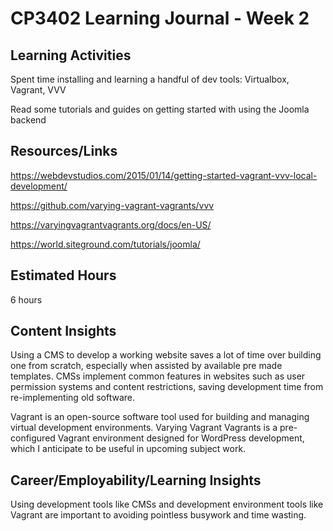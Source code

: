 # CP3402 Learning Journal - Week 2

## Learning Activities
Spent time installing and learning a handful of dev tools: Virtualbox, Vagrant, VVV

Read some tutorials and guides on getting started with using the Joomla backend

## Resources/Links
https://webdevstudios.com/2015/01/14/getting-started-vagrant-vvv-local-development/

https://github.com/varying-vagrant-vagrants/vvv

https://varyingvagrantvagrants.org/docs/en-US/

https://world.siteground.com/tutorials/joomla/

## Estimated Hours
6 hours

## Content Insights
Using a CMS to develop a working website saves a lot of time over building one from scratch, especially when assisted by available pre made templates.
CMSs implement common features in websites such as user permission systems and content restrictions, saving development time from re-implementing old software.

Vagrant is an open-source software tool used for building and managing virtual development environments.
Varying Vagrant Vagrants is a pre-configured Vagrant environment designed for WordPress development, which I anticipate to be useful in upcoming subject work.

## Career/Employability/Learning Insights
Using development tools like CMSs and development environment tools like Vagrant are important to avoiding pointless busywork and time wasting.  
 
